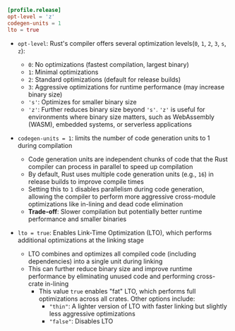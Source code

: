 ```toml
[profile.release]
opt-level = 'z'
codegen-units = 1
lto = true
```

- `opt-level`: Rust's compiler offers several optimization levels(`0`, `1`, `2`, `3`, `s`, `z`):

  - `0`: No optimizations (fastest compilation, largest binary)
  - `1`: Minimal optimizations
  - `2`: Standard optimizations (default for release builds)
  - `3`: Aggressive optimizations for runtime performance (may increase binary size)
  - `'s'`: Optimizes for smaller binary size
  - `'z'`: Further reduces binary size beyond `'s'`. `'z'` is useful for environments where binary size matters, such as
    WebAssembly (WASM), embedded systems, or serverless applications

- `codegen-units = 1`: limits the number of code generation units to 1 during compilation

  - Code generation units are independent chunks of code that the Rust compiler can process in parallel to speed up
    compilation
  - By default, Rust uses multiple code generation units (e.g., `16`) in release builds to improve compile times
  - Setting this to `1` disables parallelism during code generation, allowing the compiler to perform more aggressive
    cross-module optimizations like in-lining and dead code elimination
  - **Trade-off**: Slower compilation but potentially better runtime performance and smaller binaries

- `lto = true`: Enables Link-Time Optimization (LTO), which performs additional optimizations at the linking stage

  - LTO combines and optimizes all compiled code (including dependencies) into a single unit during linking
  - This can further reduce binary size and improve runtime performance by eliminating unused code and performing
    cross-crate in-lining
    - This value `true` enables "fat" LTO, which performs full optimizations across all crates. Other options include:
      - `"thin"`: A lighter version of LTO with faster linking but slightly less aggressive optimizations
      - `"false"`: Disables LTO
